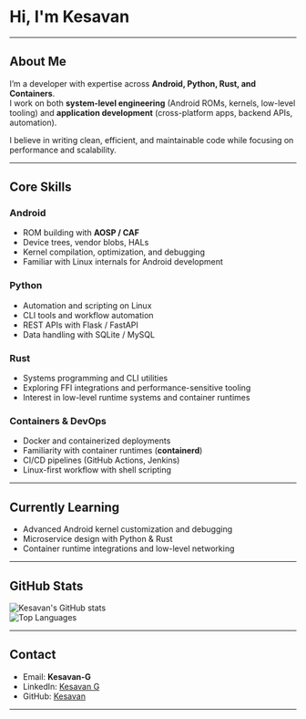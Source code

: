 # Hi, I'm Kesavan  

---

## About Me  
I’m a developer with expertise across **Android, Python, Rust, and Containers**.  
I work on both **system-level engineering** (Android ROMs, kernels, low-level tooling) and **application development** (cross-platform apps, backend APIs, automation).  

I believe in writing clean, efficient, and maintainable code while focusing on performance and scalability.  

---

## Core Skills  

### Android  
- ROM building with **AOSP / CAF**  
- Device trees, vendor blobs, HALs  
- Kernel compilation, optimization, and debugging  
- Familiar with Linux internals for Android development  

### Python  
- Automation and scripting on Linux  
- CLI tools and workflow automation  
- REST APIs with Flask / FastAPI  
- Data handling with SQLite / MySQL  

### Rust  
- Systems programming and CLI utilities  
- Exploring FFI integrations and performance-sensitive tooling  
- Interest in low-level runtime systems and container runtimes  

### Containers & DevOps  
- Docker and containerized deployments  
- Familiarity with container runtimes (**containerd**)  
- CI/CD pipelines (GitHub Actions, Jenkins)  
- Linux-first workflow with shell scripting  

---

## Currently Learning  
- Advanced Android kernel customization and debugging  
- Microservice design with Python & Rust  
- Container runtime integrations and low-level networking  

---

## GitHub Stats  

![Kesavan's GitHub stats](https://github-readme-stats.vercel.app/api?username=kesavan-hex&show_icons=false&theme=default)  
![Top Languages](https://github-readme-stats.vercel.app/api/top-langs/?username=kesavan-hex&layout=compact&theme=default)  

---

## Contact  
- Email: **Kesavan-G**  
- LinkedIn: [Kesavan G](https://www.linkedin.com/in/kesavan-g-505b43293/)  
- GitHub: [Kesavan](https://github.com/kesavan-hex)  

---
